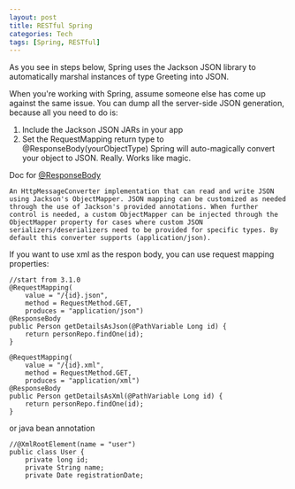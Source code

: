 ```yaml
---
layout: post
title: RESTful Spring
categories: Tech
tags: [Spring, RESTful]
---
```


As you see in steps below, Spring uses the Jackson JSON library to automatically marshal instances of type Greeting into JSON.
 
When you're working with Spring, assume someone else has come up against the same issue. You can dump all the server-side JSON generation, because all you need to do is:

1. Include the Jackson JSON JARs in your app
2. Set the RequestMapping return type to @ResponseBody(yourObjectType)
Spring will auto-magically convert your object to JSON. Really. Works like magic.

Doc for [@ResponseBody](http://static.springsource.org/spring/docs/3.0.x/spring-framework-reference/html/mvc.html#mvc-ann-responsebody)

```
An HttpMessageConverter implementation that can read and write JSON using Jackson's ObjectMapper. JSON mapping can be customized as needed through the use of Jackson's provided annotations. When further control is needed, a custom ObjectMapper can be injected through the ObjectMapper property for cases where custom JSON serializers/deserializers need to be provided for specific types. By default this converter supports (application/json).
```

If you want to use xml as the respon body, you can use request mapping properties:

```
//start from 3.1.0
@RequestMapping(
    value = "/{id}.json",
    method = RequestMethod.GET,
    produces = "application/json")
@ResponseBody
public Person getDetailsAsJson(@PathVariable Long id) {
    return personRepo.findOne(id);
}

@RequestMapping(
    value = "/{id}.xml",
    method = RequestMethod.GET,
    produces = "application/xml")
@ResponseBody
public Person getDetailsAsXml(@PathVariable Long id) {
    return personRepo.findOne(id);
}
```

or java bean annotation

```
//@XmlRootElement(name = "user")
public class User {
	private long id;
	private String name;
	private Date registrationDate;
```

